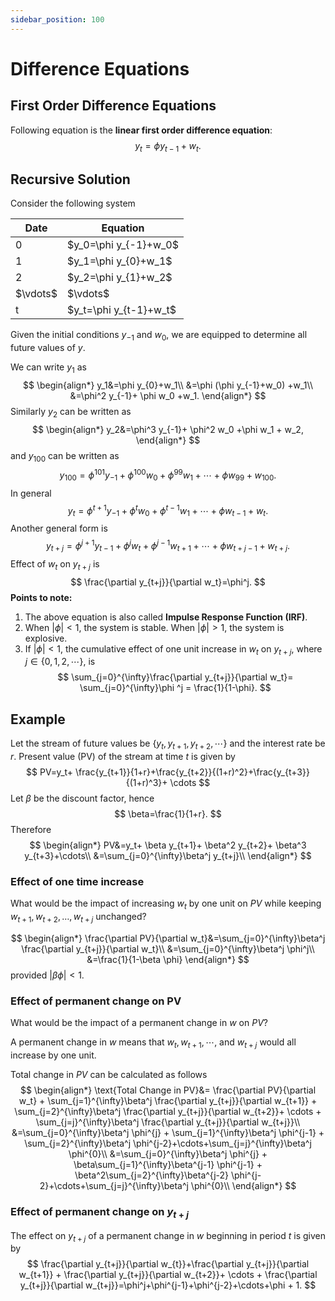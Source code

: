 ```yaml
---
sidebar_position: 100
---
```

# Difference Equations

## First Order Difference Equations

Following equation is the **linear first order difference equation**:
$$
y_t=\phi y_{t-1}+w_t.
$$

## Recursive Solution

Consider the following system

<div style={{ textAlign: 'center' }}>
    <table>
        <thead>
            <tr>
                <th>Date</th>
                <th>Equation</th>
            </tr>
        </thead>
        <tbody>
            <tr>
                <td>0</td>
                <td>$y_0=\phi y_{-1}+w_0$</td>
            </tr>
            <tr>
                <td>1</td>
                <td>$y_1=\phi y_{0}+w_1$</td>
            </tr>
            <tr>
                <td>2</td>
                <td>$y_2=\phi y_{1}+w_2$</td>
            </tr>
            <tr>
                <td>$\vdots$</td>
                <td>$\vdots$</td>
            </tr>
            <tr>
                <td>t</td>
                <td>$y_t=\phi y_{t-1}+w_t$</td>
            </tr>
        </tbody>
    </table>
</div>

Given the initial conditions $y_{-1}$ and $w_0$, we are equipped to determine all future values of $y$.

We can write $y_1$ as 
$$
\begin{align*}
y_1&=\phi y_{0}+w_1\\
&=\phi (\phi y_{-1}+w_0) +w_1\\
&=\phi^2 y_{-1}+ \phi w_0 +w_1.
\end{align*}
$$
Similarly $y_2$ can be written as
$$
\begin{align*}
y_2&=\phi^3 y_{-1}+ \phi^2 w_0 +\phi w_1 + w_2,
\end{align*}
$$
and $y_{100}$ can be written as
$$
y_{100}=\phi^{101}y_{-1}+\phi^{100}w_0 + \phi^{99}w_1 + \cdots+\phi w_{99}+w_{100}.
$$
In general
$$
y_{t}=\phi^{t+1}y_{-1}+\phi^{t}w_0 + \phi^{t-1}w_1 + \cdots+\phi w_{t-1}+w_{t}.
$$
Another general form is
$$
y_{t+j}=\phi^{j+1}y_{t-1}+\phi^{j}w_t + \phi^{j-1}w_{t+1} + \cdots+\phi w_{t+j-1}+w_{t+j}.
$$
Effect of $w_t$ on $y_{t+j}$ is 
$$
\frac{\partial y_{t+j}}{\partial w_t}=\phi^j.
$$
**Points to note:**
1. The above equation is also called **Impulse Response Function (IRF)**.
2. When $|\phi|<1$, the system is stable. When $|\phi|>1$, the system is explosive.
3. If $|\phi|<1$, the cumulative effect of one unit increase in $w_t$ on $y_{t+j}$, where $j \in \{0,1,2,\cdots\}$, is
$$
\sum_{j=0}^{\infty}\frac{\partial y_{t+j}}{\partial w_t}= \sum_{j=0}^{\infty}\phi ^j = \frac{1}{1-\phi}.
$$

## Example

Let the stream of future values be $\{y_t,y_{t+1},y_{t+2},\cdots\}$ and the interest rate be $r$. Present value (PV) of the stream at time $t$ is given by
$$
PV=y_t+ \frac{y_{t+1}}{1+r}+\frac{y_{t+2}}{(1+r)^2}+\frac{y_{t+3}}{(1+r)^3}+ \cdots
$$
Let $\beta$ be the discount factor, hence
$$
\beta=\frac{1}{1+r}.
$$
Therefore
$$
\begin{align*}
    PV&=y_t+ \beta y_{t+1}+ \beta^2 y_{t+2}+ \beta^3 y_{t+3}+\cdots\\
    &=\sum_{j=0}^{\infty}\beta^j y_{t+j}\\
\end{align*}
$$

### Effect of one time increase

What would be the impact of increasing $w_t$ by one unit on $PV$ while keeping $w_{t+1}, w_{t+2}, \ldots, w_{t+j}$ unchanged?

$$
\begin{align*}
    \frac{\partial PV}{\partial w_t}&=\sum_{j=0}^{\infty}\beta^j \frac{\partial y_{t+j}}{\partial w_t}\\
    &=\sum_{j=0}^{\infty}\beta^j \phi^j\\
    &=\frac{1}{1-\beta \phi}
\end{align*}
$$
provided $|\beta \phi|<1$.

### Effect of permanent change on PV

What would be the impact of a permanent change in $w$ on $PV$?

A permanent change in $w$ means that $w_t, w_{t+1}, \cdots ,$ and $w_{t+j}$ would all increase by one unit.

Total change in $PV$ can be calculated as follows
$$
\begin{align*}
    \text{Total Change in PV}&=
    \frac{\partial PV}{\partial w_t} + \sum_{j=1}^{\infty}\beta^j \frac{\partial y_{t+j}}{\partial w_{t+1}} + \sum_{j=2}^{\infty}\beta^j \frac{\partial y_{t+j}}{\partial w_{t+2}}+ \cdots + \sum_{j=j}^{\infty}\beta^j \frac{\partial y_{t+j}}{\partial w_{t+j}}\\
    &=\sum_{j=0}^{\infty}\beta^j \phi^{j} + \sum_{j=1}^{\infty}\beta^j \phi^{j-1} + \sum_{j=2}^{\infty}\beta^j \phi^{j-2}+\cdots+\sum_{j=j}^{\infty}\beta^j \phi^{0}\\
    &=\sum_{j=0}^{\infty}\beta^j \phi^{j} + \beta\sum_{j=1}^{\infty}\beta^{j-1} \phi^{j-1} + \beta^2\sum_{j=2}^{\infty}\beta^{j-2} \phi^{j-2}+\cdots+\sum_{j=j}^{\infty}\beta^j \phi^{0}\\
\end{align*}
$$

### Effect of permanent change on $y_{t+j}$

The effect on $y_{t+j}$ of a permanent change in $w$ beginning in period $t$ is given by
$$
\frac{\partial y_{t+j}}{\partial w_{t}}+\frac{\partial y_{t+j}}{\partial w_{t+1}} + \frac{\partial y_{t+j}}{\partial w_{t+2}}+ \cdots + \frac{\partial y_{t+j}}{\partial w_{t+j}}=\phi^j+\phi^{j-1}+\phi^{j-2}+\cdots+\phi + 1.
$$